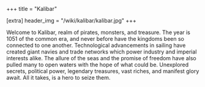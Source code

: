 +++
title = "Kalibar"

[extra]
header_img = "/wiki/kalibar/kalibar.jpg"
+++


Welcome to Kalibar, realm of pirates, monsters, and treasure. The year is 1051 of the common era, and never before have the kingdoms been so connected to one another. Technological advancements in sailing have created giant navies and trade networks which power industry and imperial interests alike. The allure of the seas and the promise of freedom have also pulled many to open waters with the hope of what could be. Unexplored secrets, political power, legendary treasures, vast riches, and manifest glory await. All it takes, is a hero to seize them.
